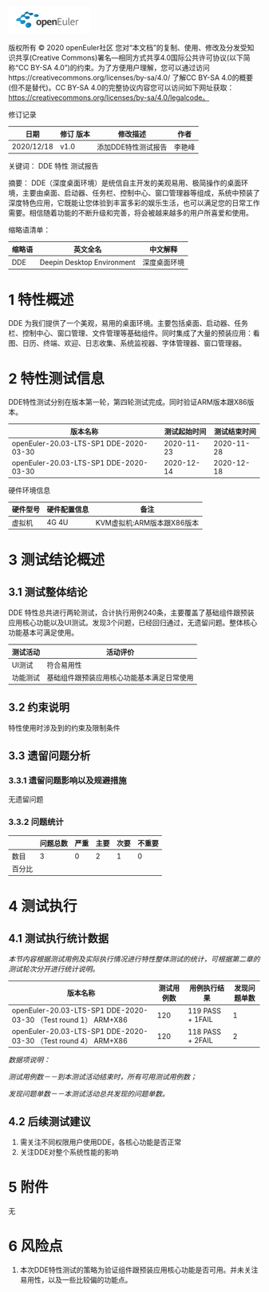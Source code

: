 ![openEuler ico](../../images/openEuler.png)

版权所有 © 2020  openEuler社区
 您对“本文档”的复制、使用、修改及分发受知识共享(Creative Commons)署名—相同方式共享4.0国际公共许可协议(以下简称“CC BY-SA 4.0”)的约束。为了方便用户理解，您可以通过访问https://creativecommons.org/licenses/by-sa/4.0/ 了解CC BY-SA 4.0的概要 (但不是替代)。CC BY-SA 4.0的完整协议内容您可以访问如下网址获取：https://creativecommons.org/licenses/by-sa/4.0/legalcode。

修订记录

| 日期 | 修订   版本 | 修改描述 | 作者 |
| ---- | ----------- | -------- | ---- |
|  2020/12/18    |  v1.0           |添加DDE特性测试报告          |李艳峰      |


关键词： DDE 特性  测试报告

 

摘要：
DDE（深度桌面环境）是统信自主开发的美观易用、极简操作的桌面环境，主要由桌面、启动器、任务栏、控制中心、窗口管理器等组成，系统中预装了深度特色应用，它既能让您体验到丰富多彩的娱乐生活，也可以满足您的日常工作需要。相信随着功能的不断升级和完善，将会被越来越多的用户所喜爱和使用。

缩略语清单：

| 缩略语 | 英文全名 | 中文解释 |
| ------ | -------- | -------- |
|   DDE     | Deepin Desktop Environment         |    深度桌面环境      |


# 1     特性概述

DDE 为我们提供了一个美观，易用的桌面环境。主要包括桌面、启动器、任务栏、控制中心、窗口管理、文件管理等基础组件。同时集成了大量的预装应用：看图、日历、终端、欢迎、日志收集、系统监视器、字体管理器、窗口管理器。
# 2     特性测试信息

DDE特性测试分别在版本第一轮，第四轮测试完成。同时验证ARM版本跟X86版本。

| 版本名称 | 测试起始时间 | 测试结束时间 |
| -------- | ------------ | ------------ |
| openEuler-20.03-LTS-SP1   DDE-2020-03-30     |  2020-11-23            |    2020-11-28          |
| openEuler-20.03-LTS-SP1   DDE-2020-03-30   |      2020-12-14        |    2020-12-18          |


硬件环境信息

| 硬件型号 | 硬件配置信息 | 备注 |
| -------- | ------------ | ---- |
|  虚拟机        |     4G 4U         |  KVM虚拟机:ARM版本跟X86版本    |

# 3     测试结论概述

## 3.1   测试整体结论

DDE 特性总共进行两轮测试，合计执行用例240条，主要覆盖了基础组件跟预装应用核心功能以及UI测试。发现3个问题，已经回归通过，无遗留问题。整体核心功能基本可满足使用。

| 测试活动 | 活动评价 |
| -------- | -------- |
| UI测试 |  符合易用性        |
| 功能测试 |   基础组件跟预装应用核心功能基本满足日常使用       |

## 3.2   约束说明

特性使用时涉及到的约束及限制条件

## 3.3   遗留问题分析

### 3.3.1 遗留问题影响以及规避措施

无遗留问题

### 3.3.2 问题统计

|        | 问题总数 | 严重 | 主要 | 次要 | 不重要 |
| ------ | -------- | ---- | ---- | ---- | ------ |
| 数目   |     3     | 0     |   2   |  1    |      0  |
| 百分比 |          |      |      |      |        |

# 4     测试执行

## 4.1   测试执行统计数据

*本节内容根据测试用例及实际执行情况进行特性整体测试的统计，可根据第二章的测试轮次分开进行统计说明。*

| 版本名称 | 测试用例数 | 用例执行结果 | 发现问题单数 |
| -------- | ---------- | ------------ | ------------ |
|    openEuler-20.03-LTS-SP1   DDE-2020-03-30   （Test round 1） ARM+X86  |  120           |    119 PASS + 1FAIL     |         1   |              |              |
|openEuler-20.03-LTS-SP1   DDE-2020-03-30 （Test round 4） ARM+X86  |120    |  118 PASS + 2FAIL        |       2       |


*数据项说明：*

*测试用例数－－到本测试活动结束时，所有可用测试用例数；*

*发现问题单数－－本测试活动总共发现的问题单数。*

## 4.2   后续测试建议
1. 需关注不同权限用户使用DDE，各核心功能是否正常
2. 关注DDE对整个系统性能的影响

# 5     附件

无
# 6 风险点
1. 本次DDE特性测试的策略为验证组件跟预装应用核心功能是否可用。并未关注易用性，以及一些比较偏的功能点。


 



 

 